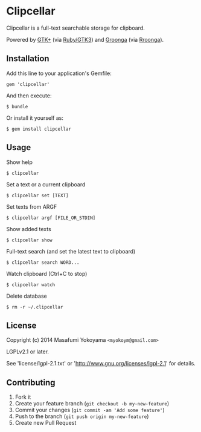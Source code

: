 # Clipcellar

Clipcellar is a full-text searchable storage for clipboard.

Powered by [GTK+][] (via [Ruby/GTK3][]) and [Groonga][] (via [Rroonga][]).

[GTK+]:http://www.gtk.org/
[Ruby/GTK3]:http://ruby-gnome2.sourceforge.jp/
[Groonga]:http://groonga.org/
[Rroonga]:http://ranguba.org/

## Installation

Add this line to your application's Gemfile:

    gem 'clipcellar'

And then execute:

    $ bundle

Or install it yourself as:

    $ gem install clipcellar

## Usage

Show help

    $ clipcellar

Set a text or a current clipboard

    $ clipcellar set [TEXT]

Set texts from ARGF

    $ clipcellar argf [FILE_OR_STDIN]

Show added texts

    $ clipcellar show

Full-text search (and set the latest text to clipboard)

    $ clipcellar search WORD...

Watch clipboard (Ctrl+C to stop)

    $ clipcellar watch

Delete database

    $ rm -r ~/.clipcellar

## License

Copyright (c) 2014 Masafumi Yokoyama `<myokoym@gmail.com>`

LGPLv2.1 or later.

See 'license/lgpl-2.1.txt' or 'http://www.gnu.org/licenses/lgpl-2.1' for details.

## Contributing

1. Fork it
2. Create your feature branch (`git checkout -b my-new-feature`)
3. Commit your changes (`git commit -am 'Add some feature'`)
4. Push to the branch (`git push origin my-new-feature`)
5. Create new Pull Request
